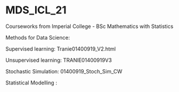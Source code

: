 # MDS_ICL_21
Courseworks from Imperial College - BSc Mathematics with Statistics

Methods for Data Science:

Supervised learning: Tranie01400919_V2.html

Unsupervised learning: TRANIE01400919V3

Stochastic Simulation: 01400919_Stoch_Sim_CW

Statistical Modelling : 


